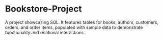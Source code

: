 # Bookstore-Project
A project showcasing SQL.  It features tables for books, authors, customers, orders, and order items, populated with sample data to demonstrate functionality and relational interactions.
